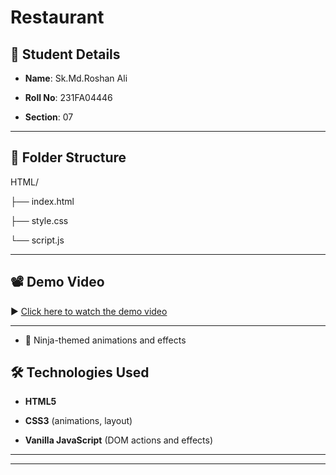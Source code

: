 # Restaurant

## 📌 Student Details



- **Name**: Sk.Md.Roshan Ali  

- **Roll No**: 231FA04446  

- **Section**: 07  



---



## 📂 Folder Structure

HTML/

├── index.html 

├── style.css

└── script.js 



---



## 📽️ Demo Video



▶️ [Click here to watch the demo video](https://drive.google.com/file/d/1fuTkvVMUodQyu9iGHQZKrhKv65wAPMPI/view?usp=sharing)



---

- 🌙 Ninja-themed animations and effects  



## 🛠️ Technologies Used

- **HTML5**  

- **CSS3** (animations, layout)  

- **Vanilla JavaScript** (DOM actions and effects)

---

---
